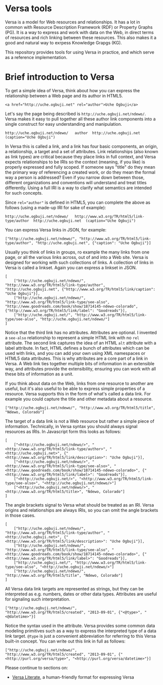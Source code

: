 # Versa tools

Versa is a model for Web resources and relationships. It has a lot in common
with Resource Description Framework (RDF) or Property Graphs (PG). It is
a way to express and work with data on the Web, in direct terms of resources
and rich linking between these resources. This also makes it a good and
natural way to exrpess Knowledge Grapgs (KG).

This repository provides tools for using Versa in practice, and which serve as
a reference implementation.

# Brief introduction to Versa

To get a simple idea of Versa, think about how you can express the relationship
between a Web page and its author in HTML5. 

    <a href="http://uche.ogbuji.net" rel="author">Uche Ogbuji</a>
    
Let's say the page being described is `http://uche.ogbuji.net/ndewo/`.
Versa makes it easy to pull together all these author link components into a single construct for easy understanding and manipulation.

    http://uche.ogbuji.net/ndewo/   author  http://uche.ogbuji.net  (caption="Uche Ogbuji")

In Versa this is called a link, and a link has four basic components, an
origin, a relationship, a target and a set of attributes. Link relationships
(also known as link types) are critical because they place links in full
context, and Versa expects relationships to be IRIs so the context (meaning,
if you like) is properly expressed and fully scoped. If someone says "title"
do they mean the primary way of referencing a created work, or do they mean
the formal way a person is addressed? Even if you narrow down between those,
different organizations and conventions will understand and treat titles
differently. Using a full IRI is a way to clarify what semantics are intended
for such concepts.

Since `rel="author"` is defined in HTML5, you can complete the above as
follows (using a made-up IRI for sake of example):

    http://uche.ogbuji.net/ndewo/   http://www.w3.org/TR/html5/link-type/author  http://uche.ogbuji.net  (caption="Uche Ogbuji")

You can express Versa links in JSON, for example:

    ["http://uche.ogbuji.net/ndewo/", "http://www.w3.org/TR/html5/link-type/author", "http://uche.ogbuji.net", {"caption": "Uche Ogbuji"}]

Usually you think of links in groups, ro example the many links from one page,
or all the various links across, out of and into a Web site. Versa is
designed for working with such collections of links. A collection of links
in Versa is called a linkset. Again you can express a linkset in JSON.

    [
        ["http://uche.ogbuji.net/ndewo/", "http://www.w3.org/TR/html5/link-type/author", "http://uche.ogbuji.net", {"http://www.w3.org/TR/html5/link/caption": "Uche Ogbuji"}],
        ["http://uche.ogbuji.net/ndewo/", "http://www.w3.org/TR/html5/link-type/see-also", "http://www.goodreads.com/book/show/18714145-ndewo-colorado", {"http://www.w3.org/TR/html5/link/label": "Goodreads"}],
        ["http://uche.ogbuji.net/", "http://www.w3.org/TR/html5/link-type/see-also", "http://uche.ogbuji.net/ndewo/"]
    ]

Notice that the third link has no attributes. Attributes are optional. I
invented a `see-also` relationship to represent a simple HTML link with no
`rel` attribute. The second link captures the idea of an HTML `alt`
attribute with a label attribute. In fact, HTML defines a bunch of
attributes which can be used with links, and you can add your own using XML
namespaces or HTML5 data attributes. This is why attributes are a core part
of a link in Versa. A Web link ties together multiple bits of information
in an extensible way, and attributes provide the extensibility, ensuring you
can work with all these bits of information as a unit.

If you think about data on the Web, links from one resource to another are
useful, but it's also useful to be able to express simple properties of a
resource. Versa supports this in the form of what's called a data link.
For example you could capture the title and other metadata about a resource.

    ["http://uche.ogbuji.net/ndewo/", "http://www.w3.org/TR/html5/title", "Ndewo, Colorado"]

The target of a data link is not a Web resource but rather a simple piece of
information. Technically, in Versa syntax you should always signal resources
as IRIs. In Javascript form this looks as follows:

    [
        ["<http://uche.ogbuji.net/ndewo/>", "<http://www.w3.org/TR/html5/link-type/author>", "<http://uche.ogbuji.net>", {"<http://www.w3.org/TR/html5/link/description>": "Uche Ogbuji"}],
        ["<http://uche.ogbuji.net/ndewo/>", "<http://www.w3.org/TR/html5/link-type/see-also>", "<http://www.goodreads.com/book/show/18714145-ndewo-colorado>", {"<http://www.w3.org/TR/html5/link/label>": "Goodreads"}],
        ["<http://uche.ogbuji.net/>", "<http://www.w3.org/TR/html5/link-type/see-also>", "<http://uche.ogbuji.net/ndewo/>"]
        ["<http://uche.ogbuji.net/ndewo/>", "<http://www.w3.org/TR/html5/title>", "Ndewo, Colorado"]
    ]

The angle brackets signal to Versa what should be treated as an IRI.
Versa origins and relationships are always IRIs, so you can omit the angle
brackets in those cases.

    [
        ["http://uche.ogbuji.net/ndewo/", "http://www.w3.org/TR/html5/link-type/author", "<http://uche.ogbuji.net>", {"<http://www.w3.org/TR/html5/link/description>": "Uche Ogbuji"}],
        ["http://uche.ogbuji.net/ndewo/", "http://www.w3.org/TR/html5/link-type/see-also", "<http://www.goodreads.com/book/show/18714145-ndewo-colorado>", {"<http://www.w3.org/TR/html5/link/label>": "Goodreads"}],
        ["http://uche.ogbuji.net/", "http://www.w3.org/TR/html5/link-type/see-also", "<http://uche.ogbuji.net/ndewo/>"]
        ["http://uche.ogbuji.net/ndewo/", "http://www.w3.org/TR/html5/title", "Ndewo, Colorado"]
    ]

All Versa data link targets are represented as strings, but they can be
interpreted as e.g. numbers, dates or other data types. Attributes are
useful for signaling such interpretation.

    ["http://uche.ogbuji.net/ndewo/", "http://www.w3.org/TR/html5/created", "2013-09-01", {"<@type>", "<@datetime>"}]

Notice the syntax used in the attribute. Versa provides some common data
modeling primitives such as a way to express the interpreted type of a data
link target. `@type` is just a convenient abbreviation for referring
to this Versa built-in concept. You can write out this link in full as follows:

    ["http://uche.ogbuji.net/ndewo/", "http://www.w3.org/TR/html5/created", "2013-09-01", {"<http://purl.org/versa/type>", "<http://purl.org/versa/datetime>"}]

Please continue to sections on:

* [Versa Literate](literate_format.md), a human-friendly format for expressing Versa

